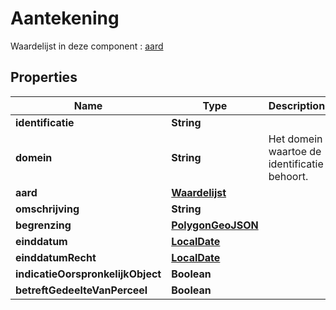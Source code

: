 

# Aantekening

Waardelijst in deze component : [aard](http://www.kadaster.nl/schemas/waardelijsten/AardAantekening/)
## Properties

Name | Type | Description | Notes
------------ | ------------- | ------------- | -------------
**identificatie** | **String** |  |  [optional]
**domein** | **String** | Het domein waartoe de identificatie behoort. |  [optional]
**aard** | [**Waardelijst**](Waardelijst.md) |  |  [optional]
**omschrijving** | **String** |  |  [optional]
**begrenzing** | [**PolygonGeoJSON**](PolygonGeoJSON.md) |  |  [optional]
**einddatum** | [**LocalDate**](LocalDate.md) |  |  [optional]
**einddatumRecht** | [**LocalDate**](LocalDate.md) |  |  [optional]
**indicatieOorspronkelijkObject** | **Boolean** |  |  [optional]
**betreftGedeelteVanPerceel** | **Boolean** |  |  [optional]



